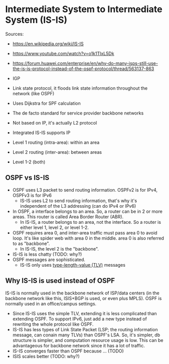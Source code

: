 # Intermediate System to Intermediate System (IS-IS)

Sources:

- https://en.wikipedia.org/wiki/IS-IS
- https://www.youtube.com/watch?v=o1k1TlxL5Dk
- https://forum.huawei.com/enterprise/en/why-do-many-isps-still-use-the-is-is-protocol-instead-of-the-ospf-protocol/thread/563137-863

- IGP
- Link state protocol, it floods link state information throughout the network (like OSPF)
- Uses Dijkstra for SPF calculation
- The de facto standard for service provider backbone networks
- Not based on IP, it's actually L2 protocol
- Integrated IS-IS supports IP
- Level 1 routing (intra-area): within an area
- Level 2 routing (inter-area): between areas
- Level 1-2 (both)

## OSPF vs IS-IS

- OSPF uses L3 packet to send routing information. OSPFv2 is for IPv4, OSPFv3 is for IPv6
  - IS-IS uses L2 to send routing information, that's why it's independent of the L3 addressing (can do IPv4 or IPv6)
- In OSPF, a interface belongs to an area. So, a router can be in 2 or more areas. This router is called Area Border Router (ABR).
  - In IS-IS, a router belongs to an area, not the interface. So a router is either level 1, level 2, or level 1-2.
- OSPF requires area 0, and inter-area traffic must pass area 0 to avoid loop. It's like spider web with area 0 in the middle. area 0 is also referred to as "backbone".
  - In IS-IS, the level 2 is the "backbone".
- IS-IS is less chatty (TODO: why?)
- OSPF messages are sophisticated.
  - IS-IS only uses [type-length-value (TLV)](https://en.wikipedia.org/wiki/IS-IS) messages

## Why IS-IS is used instead of OSPF

IS-IS is normally used in the backbone network of ISP/data centers (in the backbone network like this, ISIS+BGP is used, or even plus MPLS). OSPF is normally used in an office/campus settings.

- Since IS-IS uses the simple TLV, extending it is less complicated than extending OSPF. To support IPv6, just add a new type instead of rewriting the whole protocol like OSPF.
- IS-IS has less types of Link State Packet (LSP; the routing information message, can conain many TLVs) than OSPF's LSA. So, it's simpler, db structure is simpler, and computation resource usage is low. This can be advantageous for backbone network since it has a lot of traffic.
- IS-IS converges faster than OSPF because ... (TODO)
- ISIS scales better (TODO: why?)
